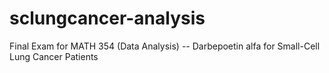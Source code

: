 # sclungcancer-analysis
Final Exam for MATH 354 (Data Analysis) -- Darbepoetin alfa for Small-Cell Lung Cancer Patients
